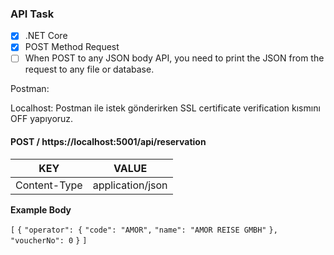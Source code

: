### API Task

- [x] .NET Core
- [x] POST Method Request
- [ ] When POST to any JSON body API, you need to print the JSON from the request to any file or database.

Postman:

Localhost: Postman ile istek gönderirken SSL certificate verification kısmını OFF yapıyoruz.  

#### POST / https://localhost:5001/api/reservation

| KEY          | VALUE            |
| ------------ | ---------------- |
| Content-Type | application/json |

**Example Body**

`[`
    `{`
        `"operator": {`
            `"code": "AMOR",`
            `"name": "AMOR REISE GMBH"`
        `},`
        `"voucherNo": 0`
    `}`
`]`